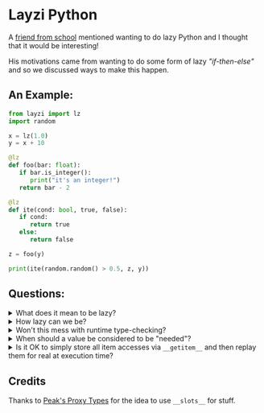 # Layzi Python

A [friend from school](https://github.com/Ant-28) mentioned wanting to do lazy
Python and I thought that it would be interesting!

His motivations came from wanting to do some form of lazy *"if-then-else"* and
so we discussed ways to make this happen.

## An Example:

```py
from layzi import lz
import random

x = lz(1.0)
y = x + 10

@lz
def foo(bar: float):
   if bar.is_integer():
      print("it's an integer!")
   return bar - 2

@lz
def ite(cond: bool, true, false):
   if cond:
      return true
   else:
      return false

z = foo(y)

print(ite(random.random() > 0.5, z, y))
```

## Questions:

<details>
   <summary>What does it mean to be lazy?</summary>

   When a value is needed, it is evaluated...

</details>

<details>
   <summary>How lazy can we be?</summary>

   - we can't be lazy

</details>

<details>
   <summary>Won't this mess with runtime type-checking?</summary>

   Yes.
   ```py
   x = lz(1)
   if isinstance(x, int):
      print("This will never be called :(")
   ```

   It's unfortunate but there's no way to hook into that behavior.

</details>


<details>
   <summary>When should a value be considered to be "needed"?</summary>

   A value is needed when we can't be lazy. But isn't this a kind of circular
   definition? We can be lazy when a value isn't needed, but when a value is
   needed we can't be lazy.

   In haskell

</details>

<details>
   <summary>Is it OK to simply store all item accesses via <code>__getitem__</code> and then replay them for real at execution time?</summary>

   It's a little more complicated than that. Consider the following code:

   ```py
   class SomeOtherObject:
      def __radd__(self, i: int) -> i:
         return i + 1

   @lz
   x = 1
   y = SomeOtherObject()

   z = x + y
   ```

   Here, when we do x + y, we return a lazy object that assumes `x.__add__` is valid and does not throw `NotImplemented`.
   So we store `x.__add__(y)` and wait to evaluate it later. But in doing so, we bypass the `SomeOtherObject.__radd__`, which would ordinarily have been called in the event that `int.__add__` returns `NotImplemented`.

   The correct course of action is to be less specific: we remember that `x.__add__` was called, but it probably means that the user intended to use the `+` operator, which is not necessarily the same as `x.__add__`.

</details>

## Credits

Thanks to [Peak's Proxy Types](https://github.com/PEAK-Legacy/ProxyTypes) for the idea to use `__slots__` for stuff.
